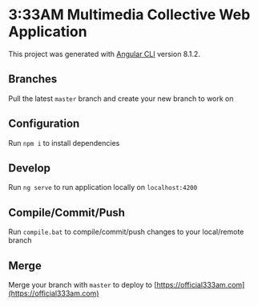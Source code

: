 # 3:33AM Multimedia Collective Web Application

This project was generated with [Angular CLI](https://github.com/angular/angular-cli) version 8.1.2.

## Branches

Pull the latest `master` branch and create your new branch to work on

## Configuration

Run `npm i` to install dependencies

## Develop 

Run `ng serve` to run application locally on `localhost:4200`

## Compile/Commit/Push

Run `compile.bat` to compile/commit/push changes to your local/remote branch

## Merge

Merge your branch with `master` to deploy to [https://official333am.com](https://official333am.com)
